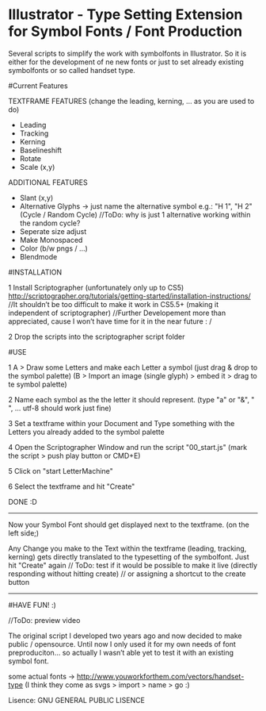 Illustrator - Type Setting Extension for Symbol Fonts / Font Production 
===========

Several scripts to simplify the work with symbolfonts in Illustrator.
So it is either for the development of ne new fonts or just to set already existing symbolfonts or so called handset type. 



#Current Features

TEXTFRAME FEATURES (change the leading, kerning, … as you are used to do)
- Leading
- Tracking
- Kerning
- Baselineshift
- Rotate
- Scale (x,y)

ADDITIONAL FEATURES
- Slant (x,y)
- Alternative Glyphs -> just name the alternative symbol e.g.: "H 1", "H 2"
  (Cycle / Random Cycle) //ToDo: why is just 1 alternative working within the random cycle?
- Seperate size adjust 
- Make Monospaced 
- Color (b/w pngs / …) 
- Blendmode



#INSTALLATION

1 Install Scriptographer (unfortunately only up to CS5)
http://scriptographer.org/tutorials/getting-started/installation-instructions/
    //It shouldn’t be too difficult to make it work in CS5.5+ (making it independent of scriptographer)
    //Further Developement more than appreciated, cause I won’t have time for it in the near future : /

2 Drop the scripts into the scriptographer script folder



#USE

1 A > Draw some Letters and make each Letter a symbol (just drag & drop to the symbol palette)
  (B > Import an image (single glyph) > embed it > drag to te symbol palette)

2 Name each symbol as the the letter it should represent. (type "a" or "&", " ", … utf-8 should work just fine)

3 Set a textframe within your Document and Type something with the Letters you already added to the symbol palette

4 Open the Scriptographer Window and run the script "00_start.js" (mark the script > push play button or CMD+E)

5 Click on "start LetterMachine"

6 Select the textframe and hit "Create"

DONE :D

----

Now your Symbol Font should get displayed next to the textframe. (on the left side;)

Any Change you make to the Text within the textframe (leading, tracking, kerning) gets directly translated to the typesetting of the symbolfont. 
Just hit "Create" again 
// ToDo: test if it would be possible to make it live (directly responding without hitting create) // or assigning a shortcut to the create button

---

#HAVE FUN! :) 

//ToDo: preview video


The original script I developed two years ago and now decided to make public / opensource. 
Until now I only used it for my own needs of font preproduciton… so actually I wasn’t able yet to test it with an existing symbol font.


some actual fonts -> http://www.youworkforthem.com/vectors/handset-type (I think they come as svgs > import > name > go :)


Lisence: GNU GENERAL PUBLIC LISENCE
